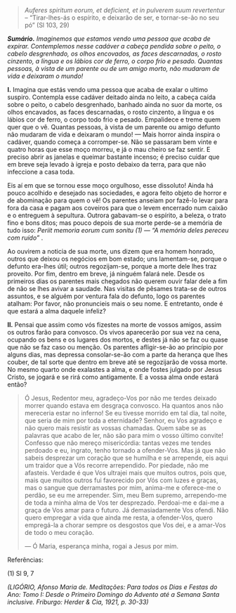 > *Auferes spiritum eorum, et deficient, et in pulverem suum revertentur* – “Tirar-lhes-ás o espírito, e deixarão de ser, e tornar-se-ão no seu pó” (Sl 103, 29)

***Sumário.** Imaginemos que estamos vendo uma pessoa que acaba de expirar. Contemplemos nesse cadáver a cabeça pendida sobre o peito, o cabelo desgrenhado, os olhos encovados, as faces descarnadas, o rosto cinzento, a língua e os lábios cor de ferro, o corpo frio e pesado. Quantas pessoas, à vista de um parente ou de um amigo morto, não mudaram de vida e deixaram o mundo!*

**I.** Imagina que estás vendo uma pessoa que acaba de exalar o ultimo suspiro. Contempla esse cadáver deitado ainda no leito, a cabeça caída sobre o peito, o cabelo desgrenhado, banhado ainda no suor da morte, os olhos encavados, as faces descarnadas, o rosto cinzento, a língua e os lábios cor de ferro, o corpo todo frio e pesado. Empalidece e treme quem quer que o vê. Quantas pessoas, à vista de um parente ou amigo defunto não mudaram de vida e deixaram o mundo! — Mais horror ainda inspira o cadáver, quando começa a corromper-se. Não se passaram bem vinte e quatro horas que esse moço morreu, e já o mau cheiro se faz sentir. E preciso abrir as janelas e queimar bastante incenso; é preciso cuidar que em breve seja levado à igreja e posto debaixo da terra, para que não infeccione a casa toda.

Eis aí em que se tornou esse moço orgulhoso, esse dissoluto! Ainda há pouco acolhido e desejado nas sociedades, e agora feito objeto de horror e de abominação para quem o vê! Os parentes anseiam por fazê-lo levar para fora da casa e pagam aos coveiros para que o levem encerrado num caixão e o entreguem à sepultura. Outrora gabavam-se o espírito, a beleza, o trato fino e bons ditos; mas pouco depois de sua morte perde-se a memória de tudo isso: *Periit memoria eorum cum sonitu (1) — “A memória deles pereceu com ruído”* .

Ao ouvirem a noticia de sua morte, uns dizem que era homem honrado, outros que deixou os negócios em bom estado; uns lamentam-se, porque o defunto era-lhes útil; outros regozijam-se, porque a morte dele lhes traz proveito. Por fim, dentro em breve, já ninguém falará nele. Desde os primeiros dias os parentes mais chegados não querem ouvir falar dele a fim de não se lhes avivar a saudade. Nas visitas de pêsames trata-se de outros assuntos, e se alguém por ventura fala do defunto, logo os parentes atalham: Por favor, não pronuncieis mais o seu nome. E entretanto, onde é que estará a alma daquele infeliz?

**II.** Pensai que assim como vós fizestes na morte de vossos amigos, assim os outros farão para convosco. Os vivos aparecerão por sua vez na cena, ocupando os bens e os lugares dos mortos, e destes já não se faz ou quase que não se faz caso ou menção. Os parentes afligir-se-ão ao princípio por alguns dias, mas depressa consolar-se-ão com a parte da herança que lhes couber, de tal sorte que dentro em breve até se regozijarão de vossa morte. No mesmo quarto onde exalastes a alma, e onde fostes julgado por Jesus Cristo, se jogará e se rirá como antigamente. E a vossa alma onde estará então?

> Ó Jesus, Redentor meu, agradeço-Vos por não me terdes deixado morrer quando estava em desgraça convosco. Ha quantos anos não mereceria estar no inferno! Se eu tivesse morrido em tal dia, tal noite, que seria de mim por toda a eternidade? Senhor, eu Vos agradeço e não quero mais resistir as vossas chamadas. Quem sabe se as palavras que acabo de ler, não são para mim o vosso último convite! Confesso que não mereço misericórdia: tantas vezes me tendes perdoado e eu, ingrato, tenho tornado a ofender-Vos. Mas já que não sabeis desprezar um coração que se humilha e se arrepende, eis aqui um traidor que a Vós recorre arrependido. Por piedade, não me afasteis. Verdade é que Vos ultrajei mais que muitos outros, pois que, mais que muitos outros fui favorecido por Vós com luzes e graças, mas o sangue que derramastes por mim, anima-me e oferece-me o perdão, se eu me arrepender. Sim, meu Bem supremo, arrependo-me de toda a minha alma de Vos ter desprezado. Perdoai-me e dai-me a graça de Vos amar para o futuro. Já demasiadamente Vos ofendi. Não quero empregar a vida que ainda me resta, a ofender-Vos, quero empregá-la a chorar sempre os desgostos que Vos dei, e a amar-Vos de todo o meu coração.
>
> — Ó Maria, esperança minha, rogai a Jesus por mim.

Referências:

\(1\) Sl 9, 7

*(LIGÓRIO, Afonso Maria de. Meditações: Para todos os Dias e Festas do Ano: Tomo I: Desde o Primeiro Domingo do Advento até a Semana Santa inclusive. Friburgo: Herder & Cia, 1921, p. 30-33)*
